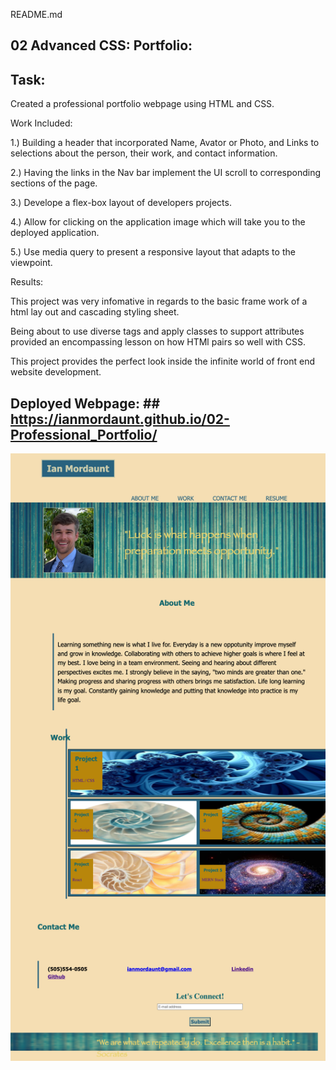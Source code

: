 README.md

## 02 Advanced CSS: Portfolio: ##

## Task: ##
  Created a professional portfolio webpage using HTML and CSS.

Work Included:

  1.) Building a header that incorporated Name, Avator or Photo, and Links to selections about the person, their work, and contact information.

  2.) Having the links in the Nav bar implement the UI scroll to corresponding sections of the page.

  3.) Develope a flex-box layout of developers projects.

  4.) Allow for clicking on the application image which will take you to the deployed application. 

  5.) Use media query to present a responsive layout that adapts to the viewpoint. 

Results:

This project was very infomative in regards to the basic frame work of a html lay out and cascading styling sheet.

Being about to use diverse tags and apply classes to support attributes provided an encompassing lesson on how HTMl pairs so well with CSS. 

This project provides the perfect look inside the infinite world of front end website development. 

## Deployed Webpage: ## https://ianmordaunt.github.io/02-Professional_Portfolio/

![Professional Portfolio](https://github.com/IanMordaunt/02-Professional_Portfolio/blob/main/assets/FireShot%20Capture%20008%20-%20Ian%20Mordaunt%20-%20127.0.0.1.png)